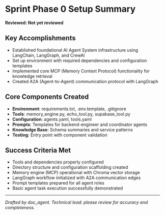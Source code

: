 # Sprint Phase 0 Setup Summary
**Reviewed: Not yet reviewed**

## Key Accomplishments
- Established foundational AI Agent System infrastructure using LangChain, LangGraph, and CrewAI
- Set up environment with required dependencies and configuration templates
- Implemented core MCP (Memory Context Protocol) functionality for knowledge retrieval
- Created A2A (Agent-to-Agent) communication protocol with LangGraph

## Core Components Created
- **Environment**: requirements.txt, .env.template, .gitignore
- **Tools**: memory_engine.py, echo_tool.py, supabase_tool.py
- **Configuration**: agents.yaml, tools.yaml
- **Prompts**: Templates for backend-engineer and coordinator agents
- **Knowledge Base**: Schema summaries and service patterns
- **Testing**: Entry point with component validation

## Success Criteria Met
- Tools and dependencies properly configured
- Directory structure and configuration scaffolding created
- Memory engine (MCP) operational with Chroma vector storage
- LangGraph workflow initialized with A2A communication edges
- Prompt templates prepared for all agent roles
- Basic agent task execution successfully demonstrated

---
*Drafted by doc_agent. Technical lead: please review for accuracy and completeness.*